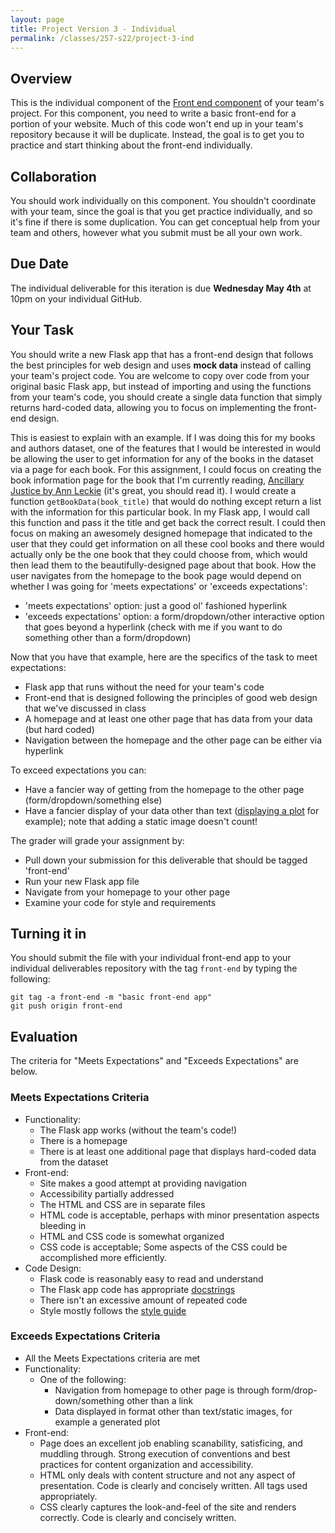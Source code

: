 ```yaml
---
layout: page
title: Project Version 3 - Individual
permalink: /classes/257-s22/project-3-ind
---
```


## Overview

This is the individual component of the [Front end component](project-3-front-end) of your team's project.
For this component, you need to write a basic front-end for a portion of your website.
Much of this code won't end up in your team's repository because it will be duplicate. 
Instead, the goal is to get you to practice and start thinking about the front-end individually.

## Collaboration

You should work individually on this component.
You shouldn't coordinate with your team, since the goal is that you get practice individually, and so it's fine if there is some duplication.
You can get conceptual help from your team and others, however what you submit must be all your own work.

## Due Date

The individual deliverable for this iteration is due **Wednesday May 4th** at 10pm on your individual GitHub.

## Your Task

You should write a new Flask app that has a front-end design that follows the best principles for web design and uses **mock data** instead of calling your team's project code. You are welcome to copy over code from your original basic Flask app, but instead of importing and using the functions from your team's code, you should create a single data function that simply returns hard-coded data, allowing you to focus on implementing the front-end design.

This is easiest to explain with an example.
If I was doing this for my books and authors dataset, one of the features that I would be interested in would be allowing the user to get information for any of the books in the dataset via a page for each book. For this assignment, I could focus on creating the book information page for the book that I'm currently reading, [Ancillary Justice by Ann Leckie](https://en.wikipedia.org/wiki/Ancillary_Justice) (it's great, you should read it).
I would create a function `getBookData(book_title)` that would do nothing except return a list with the information for this particular book.
In my Flask app, I would call this function and pass it the title and get back the correct result.
I could then focus on making an awesomely designed homepage that indicated to the user that they could get information on all these cool books and there would actually only be the one book that they could choose from, which would then lead them to the beautifully-designed page about that book.
How the user navigates from the homepage to the book page would depend on whether I was going for 'meets expectations' or 'exceeds expectations':
* 'meets expectations' option: just a good ol' fashioned hyperlink
* 'exceeds expectations' option: a form/dropdown/other interactive option that goes beyond a hyperlink (check with me if you want to do something other than a form/dropdown)

Now that you have that example, here are the specifics of the task to meet expectations:
* Flask app that runs without the need for your team's code
* Front-end that is designed following the principles of good web design that we've discussed in class
* A homepage and at least one other page that has data from your data (but hard coded)
* Navigation between the homepage and the other page can be either via hyperlink 

To exceed expectations you can:
* Have a fancier way of getting from the homepage to the other page (form/dropdown/something else)
* Have a fancier display of your data other than text ([displaying a plot](https://towardsdatascience.com/how-to-easily-show-your-matplotlib-plots-and-pandas-dataframes-dynamically-on-your-website-a9613eff7ae3) for example); note that adding a static image doesn't count!

The grader will grade your assignment by:
* Pull down your submission for this deliverable that should be tagged 'front-end'
* Run your new Flask app file
* Navigate from your homepage to your other page
* Examine your code for style and requirements

## Turning it in

You should submit the file with your individual front-end app to your individual deliverables repository with the tag `front-end` by typing the following:

```
git tag -a front-end -m "basic front-end app"
git push origin front-end
```


## Evaluation

The criteria for "Meets Expectations" and "Exceeds Expectations" are below.

### Meets Expectations Criteria
* Functionality:
  * The Flask app works (without the team's code!)
  * There is a homepage
  * There is at least one additional page that displays hard-coded data from the dataset
* Front-end:
  * Site makes a good attempt at providing navigation 
  * Accessibility partially addressed
  * The HTML and CSS are in separate files
  * HTML code is acceptable, perhaps with minor presentation aspects bleeding in
  * HTML and CSS code is somewhat organized
  * CSS code is acceptable; Some aspects of the CSS could be accomplished more efficiently.
* Code Design:
  * Flask code is reasonably easy to read and understand
  * The Flask app code has appropriate [docstrings](https://peps.python.org/pep-0257/) 
  * There isn't an excessive amount of repeated code
  * Style mostly follows the [style guide](https://peps.python.org/pep-0008/)

### Exceeds Expectations Criteria
* All the Meets Expectations criteria are met
* Functionality:
  * One of the following:
    * Navigation from homepage to other page is through form/drop-down/something other than a link
    * Data displayed in format other than text/static images, for example a generated plot
* Front-end:
  * Page does an excellent job enabling scanability, satisficing, and muddling through. Strong execution of conventions and best practices for content organization and accessibility.
  * HTML only deals with content structure and not any aspect of presentation. Code is clearly and concisely written. All tags used appropriately.
  * CSS clearly captures the look-and-feel of the site and renders correctly. Code is clearly and concisely written.
